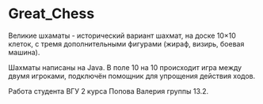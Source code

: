 # Great_Chess
Великие шхаматы - исторический вариант шахмат, на доске 10×10 клеток, с тремя дополнительными фигурами (жираф, визирь, боевая машина).

Шахматы написаны на Java. В поле 10 на 10 происходит игра между двумя игроками, подключён помощник для упрощения действия ходов.

Работа студента ВГУ 2 курса Попова Валерия группы 13.2.
